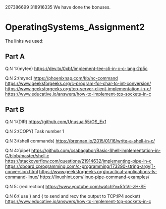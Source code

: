 207386699 318916335
We have done the bonuses.

# OperatingSystems_Assignment2


The links we used:

## Part A

Q.N 1:(mytee)
https://dev.to/0xbf/implement-tee-cli-in-c-c-lang-2p5c

Q.N 2:(mync)
https://phoenixnap.com/kb/nc-command
https://www.geeksforgeeks.org/c-program-for-char-to-int-conversion/
https://www.geeksforgeeks.org/tcp-server-client-implementation-in-c/
https://www.educative.io/answers/how-to-implement-tcp-sockets-in-c

## Part B

Q.N 1:(DIR)
https://github.com/Unusual55/OS_Ex1

Q.N 2:(COPY)
Task number 1

Q.N 3:(shell commands)
https://brennan.io/2015/01/16/write-a-shell-in-c/

Q.N 4:(pipe)
https://github.com/csabagabor/Basic-Shell-implementation-in-C/blob/master/shell.c
https://stackoverflow.com/questions/21914632/implementing-pipe-in-c
https://cboard.cprogramming.com/c-programming/173290-string-argv[]-conversion.html
https://www.geeksforgeeks.org/practical-applications-ls-command-linux/
https://linuxhint.com/linux-pipe-command-examples/

Q.N 5: (redirection)
https://www.youtube.com/watch?v=5fnVr-zH-SE

Q.N 6:( use } and { to send and recv the output to TCP:IP4 socket)
https://www.educative.io/answers/how-to-implement-tcp-sockets-in-c
